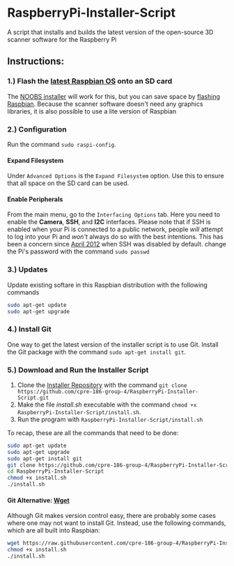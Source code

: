 # RaspberryPi-Installer-Script
A script that installs and builds the latest version of the open-source 3D scanner software for the Raspberry Pi

## Instructions:
### 1.) Flash the [latest Raspbian OS](https://www.raspberrypi.org/downloads/raspbian/) onto an SD card
The [NOOBS installer](https://www.raspberrypi.org/downloads/noobs/) will work for this, but you can save space by
[flashing Raspbian](https://www.raspberrypi.org/documentation/installation/installing-images/README.md). Because 
the scanner software doesn't need any graphics libraries, it is also possible to use a lite version of Raspbian
### 2.) Configuration
Run the command `sudo raspi-config`.
#### Expand Filesystem
Under `Advanced Options` is the `Expand Filesystem` option. Use this to ensure that all space on the SD card can 
be used.
#### Enable Peripherals
From the main menu, go to the `Interfacing Options` tab. Here you need to enable the __Camera__, __SSH__, and __I2C__
interfaces. Please note that if SSH is enabled when your Pi is connected to a public network, people _will_ attempt to log into your Pi and _won't_ always do so with the best intentions. This has been a concern since [April 2012](https://www.raspberrypi.org/blog/updated-debian-arch-linux-arm-images/) when SSH was disabled by default. 
change the Pi's password with the command `sudo passwd`
### 3.) Updates
Update existing softare in this Raspbian distribution with the following commands
```bash
sudo apt-get update
sudo apt-get upgrade
```
### 4.) Install Git
One way to get the latest version of the installer script is to use Git. Install the Git package with the 
command `sudo apt-get install git`.
### 5.) Download and Run the Installer Script
1. Clone the [Installer Repository](https://github.com/cpre-186-group-4/RaspberryPi-Installer-Script) with the command `git clone https://github.com/cpre-186-group-4/RaspberryPi-Installer-Script.git`
2. Make the file _install.sh_ executable with the command `chmod +x RaspberryPi-Installer-Script/install.sh`.
3. Run the program with `RaspberryPi-Installer-Script/install.sh`

To recap, these are all the commands that need to be done:
```bash
sudo apt-get update
sudo apt-get upgrade
sudo apt-get install git
git clone https://github.com/cpre-186-group-4/RaspberryPi-Installer-Script.git
cd RaspberryPi-Installer-Script
chmod +x install.sh
./install.sh
```
#### Git Alternative: [Wget](https://www.gnu.org/software/wget/)
Although Git makes version control easy, there are probably some cases where one may not want to install Git. Instead, use the following commands, which are all built into Raspbian:
```bash
wget https://raw.githubusercontent.com/cpre-186-group-4/RaspberryPi-Installer-Script/master/install.sh
chmod +x install.sh
./install.sh
```
